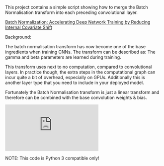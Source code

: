 This project contains a simple script showing how to merge the Batch Normalisation transform into each preceding convolutional layer.

[Batch Normalization: Accelerating Deep Network Training by Reducing Internal Covariate Shift](https://arxiv.org/abs/1502.03167)

Background:

The batch normalisation transform has now become one of the base ingredients when training CNNs.  The transform can be described as:
<include transform>
The gamma and beta parameters are learned during training.

This transform uses next to no computation, compared to convolutional layers.  In practice though, the extra steps in the computational graph can incur quite a bit of overhead, especially on GPUs.  Additionally this is another layer type that you need to include in your deployed model.

Fortunately the Batch Normalisation transform is just a linear transform and therefore can be combined with the base convolution weights & bias.

![math is here](https://github.com/pieterluitjens/Merge_Batch_Norm/blob/master/Remove%20BN%20Transform.pdf)

NOTE: This code is Python 3 compatible only!
